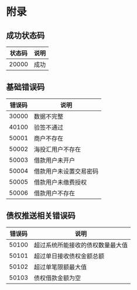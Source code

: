 # 附录

## 成功状态码

| 状态码 | 说明 |
| ------ | ---- |
| 20000  | 成功 |

## 基础错误码

| 错误码 | 说明 |
| ----- | ---- |
| 30000 | 数据不完整 |
| 40100 | 验签不通过 |
| 50001 | 商户不存在 |
| 50002 | 海投汇用户不存在 |
| 50003 | 借款用户未开户 |
| 50004 | 借款用户未设置交易密码 |
| 50005 | 借款用户未缴费授权 |
| 50006 | 借款用户不存在 |

## 债权推送相关错误码

| 错误码 | 说明                             |
| ------ | -------------------------------- |
| 50100  | 超过系统所能接收的债权数量最大值 |
| 50101  | 超过单日接收债权金额总额         |
| 50102  | 超过单笔限额最大值               |
| 50103  | 债权借款金额为空                 |

